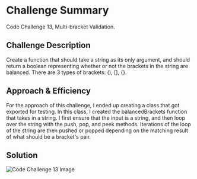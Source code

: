 # Challenge Summary
Code Challenge 13, Multi-bracket Validation.

## Challenge Description
Create a function that should take a string as its only argument, and should return a boolean representing whether or not the brackets in the string are balanced. There are 3 types of brackets: (), [], {}.

## Approach & Efficiency
For the approach of this challenge, I ended up creating a class that got exported for testing. In this class, I created the balancedBrackets function that takes in a string. I first ensure that the input is a string, and then loop over the string with the push, pop, and peek methods. Iterations of the loop of the string are then pushed or popped depending on the matching result of what should be a bracket's pair.

## Solution
![Code Challenge 13 Image]('../../assets/balanced-brackets-uml.jpg')
